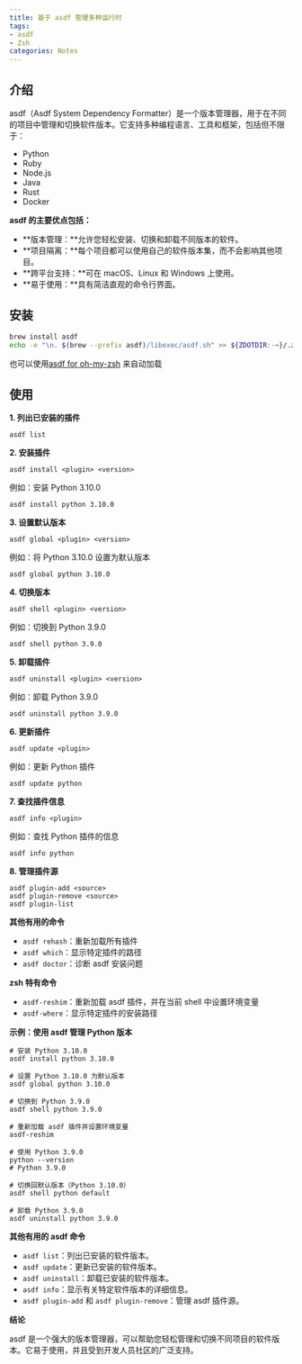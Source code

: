 ```yaml
---
title: 基于 asdf 管理多种运行时
tags:
- asdf
- Zsh
categories: Notes
---
```


## 介绍

asdf（Asdf System Dependency Formatter）是一个版本管理器，用于在不同的项目中管理和切换软件版本。它支持多种编程语言、工具和框架，包括但不限于：

* Python
* Ruby
* Node.js
* Java
* Rust
* Docker

**asdf 的主要优点包括：**

* **版本管理：**允许您轻松安装、切换和卸载不同版本的软件。
* **项目隔离：**每个项目都可以使用自己的软件版本集，而不会影响其他项目。
* **跨平台支持：**可在 macOS、Linux 和 Windows 上使用。
* **易于使用：**具有简洁直观的命令行界面。

## 安装

```bash
brew install asdf
echo -e "\n. $(brew --prefix asdf)/libexec/asdf.sh" >> ${ZDOTDIR:-~}/.zshrc
```

也可以使用[asdf for oh-my-zsh](https://github.com/ohmyzsh/ohmyzsh/blob/master/plugins/asdf/asdf.plugin.zsh) 来自动加载

## 使用

**1. 列出已安装的插件**

```
asdf list
```

**2. 安装插件**

```
asdf install <plugin> <version>
```

例如：安装 Python 3.10.0

```
asdf install python 3.10.0
```

**3. 设置默认版本**

```
asdf global <plugin> <version>
```

例如：将 Python 3.10.0 设置为默认版本

```
asdf global python 3.10.0
```

**4. 切换版本**

```
asdf shell <plugin> <version>
```

例如：切换到 Python 3.9.0

```
asdf shell python 3.9.0
```

**5. 卸载插件**

```
asdf uninstall <plugin> <version>
```

例如：卸载 Python 3.9.0

```
asdf uninstall python 3.9.0
```

**6. 更新插件**

```
asdf update <plugin>
```

例如：更新 Python 插件

```
asdf update python
```

**7. 查找插件信息**

```
asdf info <plugin>
```

例如：查找 Python 插件的信息

```
asdf info python
```

**8. 管理插件源**

```
asdf plugin-add <source>
asdf plugin-remove <source>
asdf plugin-list
```

**其他有用的命令**

* `asdf rehash`：重新加载所有插件
* `asdf which`：显示特定插件的路径
* `asdf doctor`：诊断 asdf 安装问题

**zsh 特有命令**

* `asdf-reshim`：重新加载 asdf 插件，并在当前 shell 中设置环境变量
* `asdf-where`：显示特定插件的安装路径

**示例：使用 asdf 管理 Python 版本**

```
# 安装 Python 3.10.0
asdf install python 3.10.0

# 设置 Python 3.10.0 为默认版本
asdf global python 3.10.0

# 切换到 Python 3.9.0
asdf shell python 3.9.0

# 重新加载 asdf 插件并设置环境变量
asdf-reshim

# 使用 Python 3.9.0
python --version
# Python 3.9.0

# 切换回默认版本（Python 3.10.0）
asdf shell python default

# 卸载 Python 3.9.0
asdf uninstall python 3.9.0
```

**其他有用的 asdf 命令**

* `asdf list`：列出已安装的软件版本。
* `asdf update`：更新已安装的软件版本。
* `asdf uninstall`：卸载已安装的软件版本。
* `asdf info`：显示有关特定软件版本的详细信息。
* `asdf plugin-add` 和 `asdf plugin-remove`：管理 asdf 插件源。

**结论**

asdf 是一个强大的版本管理器，可以帮助您轻松管理和切换不同项目的软件版本。它易于使用，并且受到开发人员社区的广泛支持。
